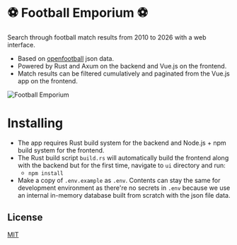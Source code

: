 # ⚽ Football Emporium ⚽

Search through football match results from 2010 to 2026 with a web interface.
* Based on [openfootball](https://github.com/openfootball) json data.
* Powered by Rust and Axum on the backend and Vue.js on the frontend.
* Match results can be filtered cumulatively and paginated from the Vue.js app on the frontend.

![Football Emporium](https://github.com/burumdev/football-search-axum-vuejs/blob/main/screenshot.jpg)

# Installing

* The app requires Rust build system for the backend and Node.js + npm build system for the frontend.
* The Rust build script `build.rs` will automatically build the frontend along with the backend but for the first time, navigate to `ui` directory and run:
  * `npm install`
* Make a copy of `.env.example` as `.env`. Contents can stay the same for development environment as there're no secrets in `.env` because we use an internal in-memory database built from scratch with the json file data.

## License

[MIT](https://choosealicense.com/licenses/mit/)
